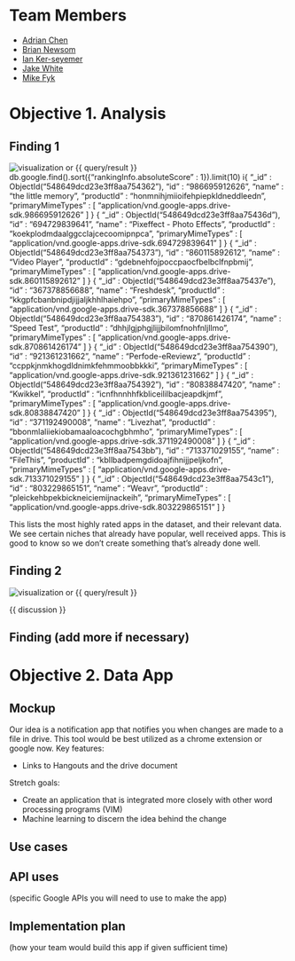 # Team Members

* [Adrian Chen](github.com/adrian-chen)
* [Brian Newsom](github.com/briannewsom)
* [Ian Ker-seyemer](github.com/ianks)
* [Jake White](github.com/jakewhite8)
* [Mike Fyk](github.com/thefyk)

# Objective 1. Analysis

## Finding 1

![visualization](viz.png) or {{ query/result }}
db.google.find().sort({“rankingInfo.absoluteScore” : 1}).limit(10)
i{ “_id” : ObjectId(“548649dcd23e3ff8aa754362”), “id” : “986695912626”, “name” : “the little memory”, “productId” : “honmnihjmiioifehpiepkldneddleedn”, “primaryMimeTypes” : [ “application/vnd.google-apps.drive-sdk.986695912626” ] }
{ “_id” : ObjectId(“548649dcd23e3ff8aa75436d”), “id” : “694729839641”, “name” : “Pixeffect - Photo Effects”, “productId” : “koekplodmdaalggcclajcecoomipnpca”, “primaryMimeTypes” : [ “application/vnd.google-apps.drive-sdk.694729839641” ] }
{ “_id” : ObjectId(“548649dcd23e3ff8aa754373”), “id” : “860115892612”, “name” : “Video Player”, “productId” : “gdebnehfojpoccpaocfbelbclfnpbmij”, “primaryMimeTypes” : [ “application/vnd.google-apps.drive-sdk.860115892612” ] }
{ “_id” : ObjectId(“548649dcd23e3ff8aa75437e”), “id” : “367378856688”, “name” : “Freshdesk”, “productId” : “kkgpfcbanbnipdjijjaljkhhlhaiehpo”, “primaryMimeTypes” : [ “application/vnd.google-apps.drive-sdk.367378856688” ] }
{ “_id” : ObjectId(“548649dcd23e3ff8aa754383”), “id” : “870861426174”, “name” : “Speed Test”, “productId” : “dhhjlgjphgjlijjbilomfnohfnljllmo”, “primaryMimeTypes” : [ “application/vnd.google-apps.drive-sdk.870861426174” ] }
{ “_id” : ObjectId(“548649dcd23e3ff8aa754390”), “id” : “921361231662”, “name” : “Perfode-eReviewz”, “productId” : “ccppkjnmkhogdldnimkfehmmoobbkkki”, “primaryMimeTypes” : [ “application/vnd.google-apps.drive-sdk.921361231662” ] }
{ “_id” : ObjectId(“548649dcd23e3ff8aa754392”), “id” : “80838847420”, “name” : “Kwikkel”, “productId” : “icnfhnnhhfkbliceililbacjeapdkjmf”, “primaryMimeTypes” : [ “application/vnd.google-apps.drive-sdk.80838847420” ] }
{ “_id” : ObjectId(“548649dcd23e3ff8aa754395”), “id” : “371192490008”, “name” : “Livezhat”, “productId” : “bbonmlaliiekiobamaaloacochgbhmho”, “primaryMimeTypes” : [ “application/vnd.google-apps.drive-sdk.371192490008” ] }
{ “_id” : ObjectId(“548649dcd23e3ff8aa7543bb”), “id” : “713371029155”, “name” : “FileThis”, “productId” : “kbllbadpemgdidoajfihnijjpeljkofn”, “primaryMimeTypes” : [ “application/vnd.google-apps.drive-sdk.713371029155” ] }
{ “_id” : ObjectId(“548649dcd23e3ff8aa7543c1”), “id” : “803229865151”, “name” : “Weavr”, “productId” : “pleickehbpekbickneiciemijnackeih”, “primaryMimeTypes” : [ “application/vnd.google-apps.drive-sdk.803229865151” ] }

This lists the most highly rated apps in the dataset, and their relevant data.  We see certain niches that already have popular, well
received apps.  This is good to know so we don’t create something that’s already done well.

## Finding 2

![visualization](viz.png) or {{ query/result }}

{{ discussion }}

## Finding (add more if necessary)

# Objective 2. Data App

## Mockup 

Our idea is a notification app that notifies you when changes are made to a file in drive. This tool would be best utilized as a chrome extension or google now.
Key features:
* Links to Hangouts and the drive document

Stretch goals:
* Create an application that is integrated more closely with other word processing programs (VIM)
* Machine learning to discern the idea behind the change

## Use cases 


## API uses 

(specific Google APIs you will need to use to make the app)

## Implementation plan 

(how your team would build this app if given sufficient time)

